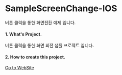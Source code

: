 # SampleScreenChange-IOS
버튼 클릭을 통한 화면전환 예제 입니다.

#### 1. What's Project.

  버튼 클릭을 통한 화면 회전 샘플 프로젝트 입니다.
  
#### 2. How to create this project.

[Go to WebSite](http://faith-developer.tistory.com/entry/SWIFT-%ED%99%94%EB%A9%B4-%ED%9A%8C%EC%A0%84-%EC%A0%81%EC%9A%A9%ED%95%98%EA%B8%B0)
